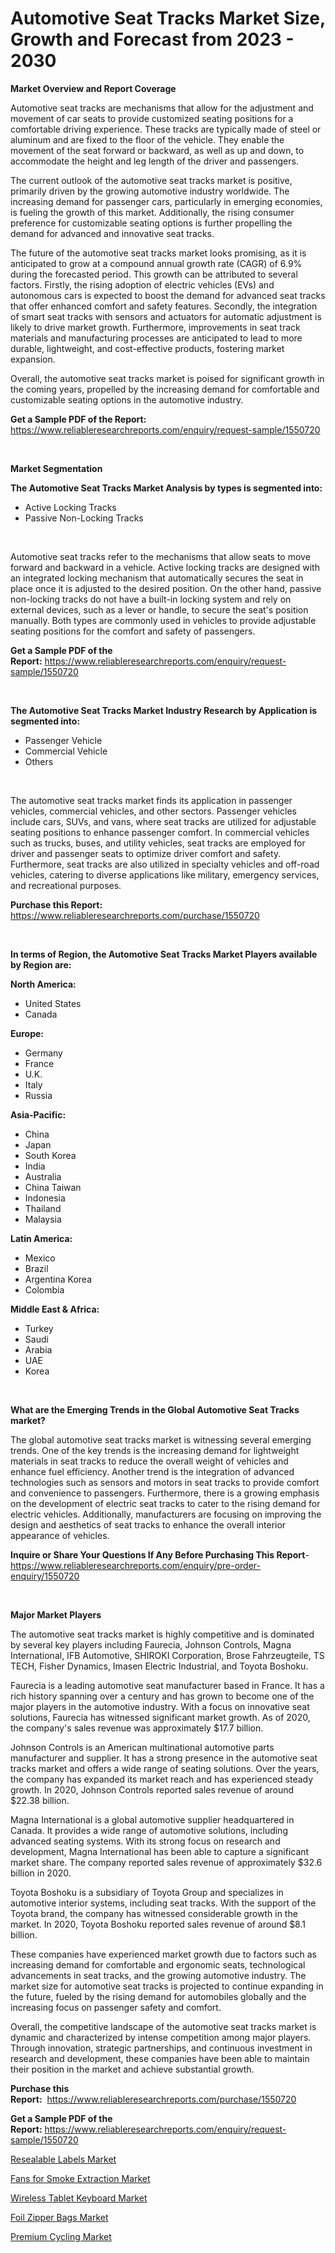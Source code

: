 <p><h1>Automotive Seat Tracks Market Size, Growth and Forecast from 2023 - 2030</h1></p><p><strong>Market Overview and Report Coverage</strong></p>
<p><p>Automotive seat tracks are mechanisms that allow for the adjustment and movement of car seats to provide customized seating positions for a comfortable driving experience. These tracks are typically made of steel or aluminum and are fixed to the floor of the vehicle. They enable the movement of the seat forward or backward, as well as up and down, to accommodate the height and leg length of the driver and passengers.</p><p>The current outlook of the automotive seat tracks market is positive, primarily driven by the growing automotive industry worldwide. The increasing demand for passenger cars, particularly in emerging economies, is fueling the growth of this market. Additionally, the rising consumer preference for customizable seating options is further propelling the demand for advanced and innovative seat tracks.</p><p>The future of the automotive seat tracks market looks promising, as it is anticipated to grow at a compound annual growth rate (CAGR) of 6.9% during the forecasted period. This growth can be attributed to several factors. Firstly, the rising adoption of electric vehicles (EVs) and autonomous cars is expected to boost the demand for advanced seat tracks that offer enhanced comfort and safety features. Secondly, the integration of smart seat tracks with sensors and actuators for automatic adjustment is likely to drive market growth. Furthermore, improvements in seat track materials and manufacturing processes are anticipated to lead to more durable, lightweight, and cost-effective products, fostering market expansion.</p><p>Overall, the automotive seat tracks market is poised for significant growth in the coming years, propelled by the increasing demand for comfortable and customizable seating options in the automotive industry.</p></p>
<p><strong>Get a Sample PDF of the Report:</strong> <a href="https://www.reliableresearchreports.com/enquiry/request-sample/1550720">https://www.reliableresearchreports.com/enquiry/request-sample/1550720</a></p>
<p>&nbsp;</p>
<p><strong>Market Segmentation</strong></p>
<p><strong>The Automotive Seat Tracks Market Analysis by types is segmented into:</strong></p>
<p><ul><li>Active Locking Tracks</li><li>Passive Non-Locking Tracks</li></ul></p>
<p>&nbsp;</p>
<p><p>Automotive seat tracks refer to the mechanisms that allow seats to move forward and backward in a vehicle. Active locking tracks are designed with an integrated locking mechanism that automatically secures the seat in place once it is adjusted to the desired position. On the other hand, passive non-locking tracks do not have a built-in locking system and rely on external devices, such as a lever or handle, to secure the seat's position manually. Both types are commonly used in vehicles to provide adjustable seating positions for the comfort and safety of passengers.</p></p>
<p><strong>Get a Sample PDF of the Report:</strong>&nbsp;<a href="https://www.reliableresearchreports.com/enquiry/request-sample/1550720">https://www.reliableresearchreports.com/enquiry/request-sample/1550720</a></p>
<p>&nbsp;</p>
<p><strong>The Automotive Seat Tracks Market Industry Research by Application is segmented into:</strong></p>
<p><ul><li>Passenger Vehicle</li><li>Commercial Vehicle</li><li>Others</li></ul></p>
<p>&nbsp;</p>
<p><p>The automotive seat tracks market finds its application in passenger vehicles, commercial vehicles, and other sectors. Passenger vehicles include cars, SUVs, and vans, where seat tracks are utilized for adjustable seating positions to enhance passenger comfort. In commercial vehicles such as trucks, buses, and utility vehicles, seat tracks are employed for driver and passenger seats to optimize driver comfort and safety. Furthermore, seat tracks are also utilized in specialty vehicles and off-road vehicles, catering to diverse applications like military, emergency services, and recreational purposes.</p></p>
<p><strong>Purchase this Report:</strong>&nbsp; <a href="https://www.reliableresearchreports.com/purchase/1550720">https://www.reliableresearchreports.com/purchase/1550720</a></p>
<p>&nbsp;</p>
<p><strong>In terms of Region, the Automotive Seat Tracks Market Players available by Region are:</strong></p>
<p>
    <p> <strong> North America: </strong>
        <ul>
            <li>United States</li>
            <li>Canada</li>
        </ul>
        </p> 
    <p> <strong> Europe: </strong>
        <ul>
            <li>Germany</li>
            <li>France</li>
            <li>U.K.</li>
            <li>Italy</li>
            <li>Russia</li>
        </ul>
        </p> 
    <p> <strong> Asia-Pacific: </strong>
        <ul>
            <li>China</li>
            <li>Japan</li>
            <li>South Korea</li>
            <li>India</li>
            <li>Australia</li>
            <li>China Taiwan</li>
            <li>Indonesia</li>
            <li>Thailand</li>
            <li>Malaysia</li>
        </ul>
        </p> 
    <p> <strong> Latin America: </strong>
        <ul>
            <li>Mexico</li>
            <li>Brazil</li>
            <li>Argentina Korea</li>
            <li>Colombia</li>
        </ul>
        </p> 
    <p> <strong> Middle East & Africa: </strong>
        <ul>
            <li>Turkey</li>
            <li>Saudi</li>
            <li>Arabia</li>
            <li>UAE</li>
            <li>Korea</li>
        </ul>
    </p>
    </p>
<p>&nbsp;</p>
<p><strong>What are the Emerging Trends in the Global Automotive Seat Tracks market?</strong></p>
<p><p>The global automotive seat tracks market is witnessing several emerging trends. One of the key trends is the increasing demand for lightweight materials in seat tracks to reduce the overall weight of vehicles and enhance fuel efficiency. Another trend is the integration of advanced technologies such as sensors and motors in seat tracks to provide comfort and convenience to passengers. Furthermore, there is a growing emphasis on the development of electric seat tracks to cater to the rising demand for electric vehicles. Additionally, manufacturers are focusing on improving the design and aesthetics of seat tracks to enhance the overall interior appearance of vehicles.</p></p>
<p><strong>Inquire or Share Your Questions If Any Before Purchasing This Report</strong>- <a href="https://www.reliableresearchreports.com/enquiry/pre-order-enquiry/1550720">https://www.reliableresearchreports.com/enquiry/pre-order-enquiry/1550720</a></p>
<p>&nbsp;</p>
<p><strong>Major Market Players</strong></p>
<p><p>The automotive seat tracks market is highly competitive and is dominated by several key players including Faurecia, Johnson Controls, Magna International, IFB Automotive, SHIROKI Corporation, Brose Fahrzeugteile, TS TECH, Fisher Dynamics, Imasen Electric Industrial, and Toyota Boshoku.</p><p>Faurecia is a leading automotive seat manufacturer based in France. It has a rich history spanning over a century and has grown to become one of the major players in the automotive industry. With a focus on innovative seat solutions, Faurecia has witnessed significant market growth. As of 2020, the company's sales revenue was approximately $17.7 billion.</p><p>Johnson Controls is an American multinational automotive parts manufacturer and supplier. It has a strong presence in the automotive seat tracks market and offers a wide range of seating solutions. Over the years, the company has expanded its market reach and has experienced steady growth. In 2020, Johnson Controls reported sales revenue of around $22.38 billion.</p><p>Magna International is a global automotive supplier headquartered in Canada. It provides a wide range of automotive solutions, including advanced seating systems. With its strong focus on research and development, Magna International has been able to capture a significant market share. The company reported sales revenue of approximately $32.6 billion in 2020.</p><p>Toyota Boshoku is a subsidiary of Toyota Group and specializes in automotive interior systems, including seat tracks. With the support of the Toyota brand, the company has witnessed considerable growth in the market. In 2020, Toyota Boshoku reported sales revenue of around $8.1 billion.</p><p>These companies have experienced market growth due to factors such as increasing demand for comfortable and ergonomic seats, technological advancements in seat tracks, and the growing automotive industry. The market size for automotive seat tracks is projected to continue expanding in the future, fueled by the rising demand for automobiles globally and the increasing focus on passenger safety and comfort.</p><p>Overall, the competitive landscape of the automotive seat tracks market is dynamic and characterized by intense competition among major players. Through innovation, strategic partnerships, and continuous investment in research and development, these companies have been able to maintain their position in the market and achieve substantial growth.</p></p>
<p><strong>Purchase this Report:</strong>&nbsp;&nbsp;<a href="https://www.reliableresearchreports.com/purchase/1550720">https://www.reliableresearchreports.com/purchase/1550720</a></p>
<p></p>
<p><strong>Get a Sample PDF of the Report:</strong>&nbsp;<a href="https://www.reliableresearchreports.com/enquiry/request-sample/1550720">https://www.reliableresearchreports.com/enquiry/request-sample/1550720</a></p>
<p><p><a href="https://medium.com/@graycehuels/resealable-labels-market-insights-into-market-cagr-market-trends-and-growth-strategies-3723f3b3d936">Resealable Labels Market</a></p><p><a href="https://medium.com/@dinafritsch/fans-for-smoke-extraction-market-outlook-industry-overview-and-forecast-2023-to-2030-359d5ba64224">Fans for Smoke Extraction Market</a></p><p><a href="https://medium.com/@albertakoss2023/analyzing-wireless-tablet-keyboard-market-global-industry-perspective-and-forecast-2023-to-2030-9e6f9815a0e4">Wireless Tablet Keyboard Market</a></p><p><a href="https://medium.com/@janbogisich/foil-zipper-bags-market-insights-into-market-cagr-market-trends-and-growth-strategies-7f6e2ec60024">Foil Zipper Bags Market</a></p><p><a href="https://medium.com/@jenniebrown07/premium-cycling-market-comprehensive-assessment-by-type-application-and-geography-75e788b09a9a">Premium Cycling Market</a></p></p>